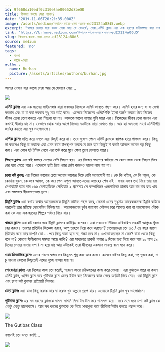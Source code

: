 ```yaml
---
id: 9f660da10edf0c310e9ae00652d8be88
title: কিভাবে কাজে সেরা হবেন?
date: '2019-11-06T20:20:35.000Z'
image: /assets/medium/কিভাবে-কাজে-সেরা-হবেন-ed23124a88d5.webp
excerpt: "আমার দেখায় যারা কাজে সেরা আর যে যেভাবে\_সেরা…এলিট ক্লাসঃ এরা এক ধরনের সাইলেন্সার যারা সবসময় নিজেকে এলিট ভাবতে পছন্দ করে। এলিট হবার জন্য যা যা সেখা দরকার এবং যা যা করা দরকার শুধু মাত্র তাই করে। এক্ষেত্রে নিজেদের এলিটগিরির ইগো অর্জন করতে গিয়ে নিজের জীবন তেনা তেনা করতে এরা পিছপা হয় না। কাজকে ভালো লাগার গুলি মারে এরা। নিজেদের জীবন তেনা হলেও এরা কখনই স্বীকার যায় না। যেভাবে হোক সবার আগে নিজের নামটাকে তারা দেখতে চায়। আর হ্যা অন্যদের সাথে এলিটগিরি জাহির করতে এরা খুব ভালোবাসে।এপিক ক্লাসঃ সত্যি করে বললে এরা কিছুই করে না। তবে সুযোগ পেলে এলিট ক্লাসকে ব্যাপক ..."
link: 'https://brhnme.medium.com/কিভাবে-কাজে-সেরা-হবেন-ed23124a88d5'
slug: কিভাবে-কাজে-সেরা-হবেন-ed23124a88d5
source: medium
featured: 'no'
tags:
  - বাংলা
  - কাজে-সেরা
author:
  name: Burhan
  picture: /assets/articles/authors/burhan.jpg
---
```

আমার দেখায় যারা কাজে সেরা আর যে যেভাবে সেরা…

![](https://cdn-images-1.medium.com/max/624/1*YDKMWxvrCrs5-TwyHjJ9sQ.jpeg)

**এলিট ক্লাসঃ** এরা এক ধরনের সাইলেন্সার যারা সবসময় নিজেকে এলিট ভাবতে পছন্দ করে। এলিট হবার জন্য যা যা সেখা দরকার এবং যা যা করা দরকার শুধু মাত্র তাই করে। এক্ষেত্রে নিজেদের এলিটগিরির ইগো অর্জন করতে গিয়ে নিজের জীবন তেনা তেনা করতে এরা পিছপা হয় না। কাজকে ভালো লাগার গুলি মারে এরা। নিজেদের জীবন তেনা হলেও এরা কখনই স্বীকার যায় না। যেভাবে হোক সবার আগে নিজের নামটাকে তারা দেখতে চায়। আর হ্যা অন্যদের সাথে এলিটগিরি জাহির করতে এরা খুব ভালোবাসে।

**এপিক ক্লাসঃ** সত্যি করে বললে এরা কিছুই করে না। তবে সুযোগ পেলে এলিট ক্লাসকে ব্যাপক হারে গালমন্দ করে। কিছু না করলেও কিছু না করাকে এরা এমন ভাবে উপস্থাপন করবে যে মনে হবে কিছুই না করাট আসলে অনেক বড় কিছু করা। এরা কোন হট টপিক পেলে এরা তর্ক করে মুখে ফেনা তুলে ফেলতে পারে।   
  
**পিছলা ক্লাসঃ** এরা কই মাছের চেয়েও বেশি পিছলা হয়। এরা নিজের পছন্দের বাইরের যে কোন কাজ থেকে পিছলা দিয়ে বের হয়ে যেতে পারে। এদেরকে ছাই দিয়ে ধরার চেষ্টা করলেও ভালো লাভ হয় না।

**চাপা কষ্ট ক্লাসঃ** এরা নিজের কাজের চেয়ে অন্যের কাজের দিকে বেশি মনোযোগী হয়। কে কি খাইল, কে কি পড়ল, কে কোথায় ঘুরল, কে কবে আসল, কে কবে গেল এগুলা জানতে এদের আগ্রহের শেষ নাই। সবার এসব তথ্য নিয়ে তার ৬৪ মেগাবাইট র‍্যাম আর ১৬৬ মেগাহার্টজের পেন্টিয়াম ২ প্রসেসরে সে কম্পারিজন এলগোরিদম চালায় আর বার বার হ্যাং খায় এবং সমসময় হীনোমন্যতায় ভুগে।

**টিপ্পনি ক্লাসঃ** এরা কথায় কথায় আরেকজনকে টিপ্পনি কাটতে পছন্দ করে, কেননা এদের শুধুমাত্র আরেকজনকে টিপ্পনি কাটতে পারলেই তার মস্তিস্কে ডোপেমিন রিলিজ হয়। আরেকজনের দুর্বল জায়গায় কৌশল করে আঘাত করা বা পারসোনাল এটাক করা কে এরা এক ধরনের শিল্পের পর্যায়ে নিয়ে যায়।

**খাচ্চর** **ক্লাসঃ** এরা রাট রেসার আর টিপ্পনি ক্লাসের হাইব্রিড বংশধর। এরা সবচেয়ে সিনিয়র অবিবাহিত সহকর্মী আপুকে খুঁজে বের করবে। তারপর প্রতিদিন জিজ্ঞেস করবে, আপু তাহলে বিয়ে কবে করছেন? খেলোয়াড়রা তো ৩৩ / ৩৪ বছর বয়সে রিটায়ার করে আর আপনি তো … পরে কিন্তু বাচ্চা হবে না, বাচ্চা হবে না। এখনো করছেন না কেন? বাসা থেকে কিছু বলে না? কোনো ফিজিক্যাল সমস্যা আছে নাকি? এরা সাধারণত চাকরি পাবার ৯ দিনের মধ্য বিয়ে করে আর ১০ মাস ১৯ দিনের ভেতর বাচ্চার বাপ / মা হয়ে যায় আর এটাকেই তারা জীবনের একমাত্র সাফল্য বলে মনে করে।

**ওয়ার্কোহোলিক ক্লাসঃ** এদের শয়নে স্বপনে সব কিছুতে শুধু কাজ আর কাজ। কাজের বাইরে কিছু করা, গল্প গুজব করা, চা চু খাওয়া কোনো কিছুতেই এদের খুজে পাওয়া যায় না।

**গোবেচারা ক্লাসঃ** এরা নিজের কাজ তো করেই, পারলে আরো চৌদ্দজনের কাজ করে বেড়ায়। এরা বুঝতেও পারে না কখন এলিট ক্লাস, এপিক ক্লাস আর গুটিবাজ ক্লাস এদের ইউস করে নিজেদের কাজ সেরে ক্রেডিট নিয়ে নেয়। এরা টিপ্পনি ক্লাস এবং চাপা কষ্ট ক্লাসের প্রাইমারি শিকার।

**চেতা ক্লাসঃ** এরা কাজ কিছু করুক আর না করুক খুব অল্পতে রেগে যায়। এদেরকে টিপ্পনি ক্লাস খুব ভালোবাসে।

**গুটিবাজ ক্লাসঃ** এরা সব ধরনের ক্লাসকে সামনা সামনি সিনা টান টান করে গালমন্দ করে। তবে মনে মনে চাপা কষ্ট ক্লাস কে একটু একটু ভালোবাসে। আর সব ধরনের ক্লাসকে কে নিয়ে খেলাধুলা করে জীবিকা নির্বাহ করতে পছন্দ করে।

![](https://cdn-images-1.medium.com/max/325/1*usRxMJhq6rONuaxPmTFedg.png)

The Gutibaz Class

বললেই তো বলবে বলছি…

![](https://medium.com/_/stat?event=post.clientViewed&referrerSource=full_rss&postId=ed23124a88d5)

